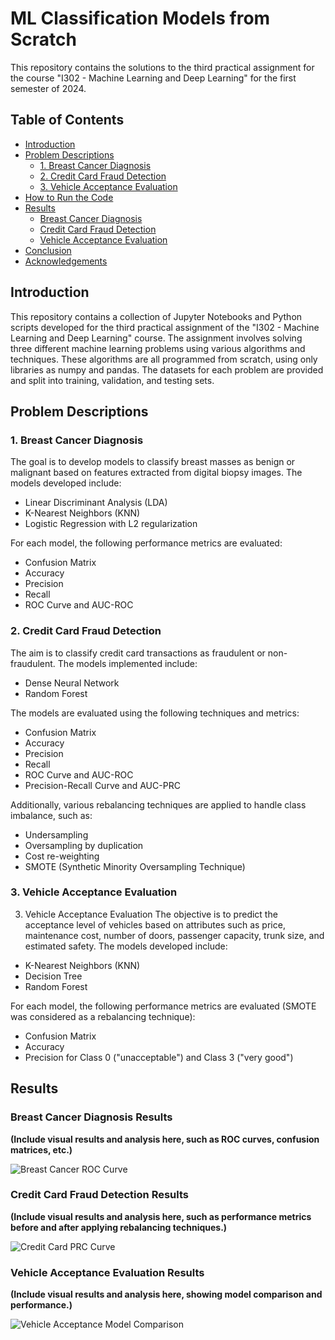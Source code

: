 # ML Classification Models from Scratch
This repository contains the solutions to the third practical assignment for the course "I302 - Machine Learning and Deep Learning" for the first semester of 2024.

## Table of Contents

- [Introduction](#introduction)
- [Problem Descriptions](#problem-descriptions)
  - [1. Breast Cancer Diagnosis](#1-breast-cancer-diagnosis)
  - [2. Credit Card Fraud Detection](#2-credit-card-fraud-detection)
  - [3. Vehicle Acceptance Evaluation](#3-vehicle-acceptance-evaluation)
- [How to Run the Code](#how-to-run-the-code)
- [Results](#results)
  - [Breast Cancer Diagnosis](#breast-cancer-diagnosis-results)
  - [Credit Card Fraud Detection](#credit-card-fraud-detection-results)
  - [Vehicle Acceptance Evaluation](#vehicle-acceptance-evaluation-results)
- [Conclusion](#conclusion)
- [Acknowledgements](#acknowledgements)

## Introduction

This repository contains a collection of Jupyter Notebooks and Python scripts developed for the third practical assignment of the "I302 - Machine Learning and Deep Learning" course. 
The assignment involves solving three different machine learning problems using various algorithms and techniques. 
These algorithms are all programmed from scratch, using only libraries as numpy and pandas.
The datasets for each problem are provided and split into training, validation, and testing sets.

## Problem Descriptions

### 1. Breast Cancer Diagnosis

The goal is to develop models to classify breast masses as benign or malignant based on features extracted from digital biopsy images. The models developed include:

- Linear Discriminant Analysis (LDA)
- K-Nearest Neighbors (KNN)
- Logistic Regression with L2 regularization

For each model, the following performance metrics are evaluated:

- Confusion Matrix
- Accuracy
- Precision
- Recall
- ROC Curve and AUC-ROC

### 2. Credit Card Fraud Detection

The aim is to classify credit card transactions as fraudulent or non-fraudulent. The models implemented include:

- Dense Neural Network
- Random Forest

The models are evaluated using the following techniques and metrics:

- Confusion Matrix
- Accuracy
- Precision
- Recall
- ROC Curve and AUC-ROC
- Precision-Recall Curve and AUC-PRC

Additionally, various rebalancing techniques are applied to handle class imbalance, such as:

- Undersampling
- Oversampling by duplication
- Cost re-weighting
- SMOTE (Synthetic Minority Oversampling Technique)

### 3. Vehicle Acceptance Evaluation

3. Vehicle Acceptance Evaluation
The objective is to predict the acceptance level of vehicles based on attributes such as price, maintenance cost, number of doors, passenger capacity, trunk size, and estimated safety. The models developed include:

- K-Nearest Neighbors (KNN)
- Decision Tree
- Random Forest

For each model, the following performance metrics are evaluated (SMOTE was considered as a rebalancing technique):

- Confusion Matrix
- Accuracy
- Precision for Class 0 ("unacceptable") and Class 3 ("very good")

## Results

### Breast Cancer Diagnosis Results

**(Include visual results and analysis here, such as ROC curves, confusion matrices, etc.)**

![Breast Cancer ROC Curve](path/to/your/image.png)

### Credit Card Fraud Detection Results

**(Include visual results and analysis here, such as performance metrics before and after applying rebalancing techniques.)**

![Credit Card PRC Curve](path/to/your/image.png)

### Vehicle Acceptance Evaluation Results

**(Include visual results and analysis here, showing model comparison and performance.)**

![Vehicle Acceptance Model Comparison](path/to/your/image.png)
